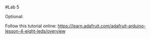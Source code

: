 #Lab 5 

Optional: 

Follow this tutorial online: https://learn.adafruit.com/adafruit-arduino-lesson-4-eight-leds/overview